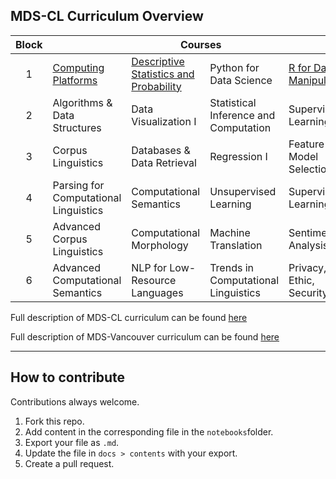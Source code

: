 
## MDS-CL Curriculum Overview 

<table>
    <thead>
        <tr>
            <th>Block</th>
            <th colspan=4>Courses</th>
        </tr>
    </thead>
    <tbody>
        <tr>
            <td align="center">1</td>
            <td><a href="https://pages.github.ubc.ca/MDS-2022-23/DSCI_521_platforms-dsci_students/README.html">Computing Platforms</a></td>
            <td><a href="https://pages.github.ubc.ca/MDS-2022-23/DSCI_551_stat-prob-dsci_students/">Descriptive Statistics and Probability</a></td>
            <td>Python for Data Science</td>
            <td><a href="https://pages.github.ubc.ca/MDS-2022-23/DSCI_523_r-prog_students/README.html">R for Data Manipulation</a></td>
        </tr>
        <tr>
            <td align="center">2</td>
            <td>Algorithms & Data Structures</td>
            <td>Data Visualization I</td>
            <td>Statistical Inference and Computation</td>
            <td>Supervised Learning</td>
        </tr>
        <tr>
            <td align="center">3</td>
            <td>Corpus Linguistics</td>
            <td>Databases & Data Retrieval</td>
            <td>Regression I</td>
            <td>Feature & Model Selection</td>
        </tr>
        <tr>
            <td align="center">4</td>
            <td>Parsing for Computational Linguistics</td>
            <td>Computational Semantics</td>
            <td>Unsupervised Learning</td>
            <td>Supervised Learning II</td>
        </tr>
        <tr>
            <td align="center">5</td>
            <td>Advanced Corpus Linguistics</td>
            <td>Computational Morphology</td>
            <td>Machine Translation</td>
            <td>Sentiment Analysis</td>
        </tr>
        <tr>
            <td align="center">6</td>
            <td>Advanced Computational Semantics</td>
            <td>NLP for Low-Resource Languages</td>
            <td>Trends in Computational Linguistics</td>
            <td>Privacy, Ethic, Security</td>
        </tr>
    </tbody>
</table>

Full description of MDS-CL curriculum can be found [here](https://masterdatascience.ubc.ca/programs/computational-linguistics)

Full description of MDS-Vancouver curriculum can be found [here](https://masterdatascience.ubc.ca/programs/vancouver)


---


## How to contribute

Contributions always welcome. 

1. Fork this repo.
2. Add content in the corresponding file in the <code>notebooks</code>folder.
3. Export your file as <code>.md</code>. 
4. Update the file in <code>docs > contents</code> with your export. 
5. Create a pull request.

